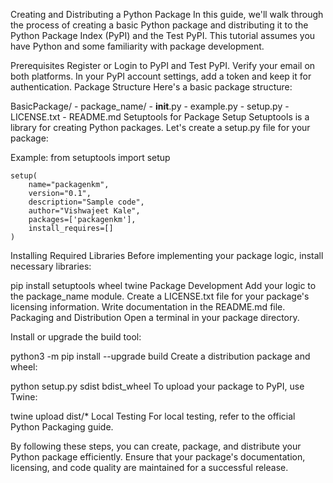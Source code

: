 Creating and Distributing a Python Package
In this guide, we'll walk through the process of creating a basic Python package and distributing it to the Python Package Index (PyPI) and the Test PyPI. This tutorial assumes you have Python and some familiarity with package development.

Prerequisites
Register or Login to PyPI and Test PyPI.
Verify your email on both platforms.
In your PyPI account settings, add a token and keep it for authentication.
Package Structure
Here's a basic package structure:

BasicPackage/ - package_name/ - **init**.py - example.py - setup.py - LICENSE.txt - README.md
Setuptools for Package Setup
Setuptools is a library for creating Python packages. Let's create a setup.py file for your package:

Example:
from setuptools import setup

    setup(
        name="packagenkm",
        version="0.1",
        description="Sample code",
        author="Vishwajeet Kale",
        packages=['packagenkm'],
        install_requires=[]
    )

Installing Required Libraries
Before implementing your package logic, install necessary libraries:

pip install setuptools wheel twine
Package Development
Add your logic to the package_name module.
Create a LICENSE.txt file for your package's licensing information.
Write documentation in the README.md file.
Packaging and Distribution
Open a terminal in your package directory.

Install or upgrade the build tool:

python3 -m pip install --upgrade build
Create a distribution package and wheel:

python setup.py sdist bdist_wheel
To upload your package to PyPI, use Twine:

twine upload dist/\*
Local Testing
For local testing, refer to the official Python Packaging guide.

By following these steps, you can create, package, and distribute your Python package efficiently. Ensure that your package's documentation, licensing, and code quality are maintained for a successful release.
